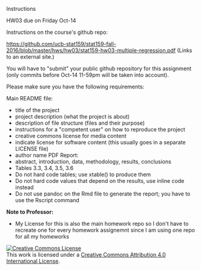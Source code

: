 Instructions

HW03 due on Friday Oct-14

Instructions on the course's github repo:

https://github.com/ucb-stat159/stat159-fall-2016/blob/master/hws/hw03/stat159-hw03-multiple-regression.pdf (Links to an external site.)

You will have to "submit" your public github repository for this assignment (only commits before Oct-14 11-59pm will be taken into account).

Please make sure you have the following requirements:

Main README file:
- title of the project
- project description (what the project is about)
- description of file structure (files and their purpose)
- instructions for a "competent user" on how to reproduce the project
- creative commons license for media content
- indicate license for software content (this usually goes in a separate LICENSE file)
- author name
PDF Report:
- abstract, introduction, data, methodology, results, conclusions
- Tables 3.3, 3.4, 3.5, 3.6
- Do not hard code tables; use xtable() to produce them
- Do not hard code values that depend on the results, use inline code instead
- Do not use pandoc on the Rmd file to generate the report; you have to use the Rscript command



**Note to Professor:**
   * My License for this is also the main homework repo so I don't have to recreate one for every homework assignemnt since I am using one repo for all my homeworks


<a rel="license" href="http://creativecommons.org/licenses/by/4.0/"><img alt="Creative Commons License" style="border-width:0" src="https://i.creativecommons.org/l/by/4.0/88x31.png" /></a><br />This work is licensed under a <a rel="license" href="http://creativecommons.org/licenses/by/4.0/">Creative Commons Attribution 4.0 International License</a>.
